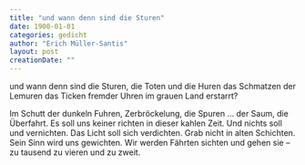 ```yaml
---
title: "und wann denn sind die Sturen"
date: 1900-01-01
categories: gedicht
author: "Erich Müller-Santis"
layout: post
creationDate: ""
---
```

und wann denn sind die Sturen,
die Toten und die Huren
das Schmatzen der Lemuren
das Ticken fremder Uhren
im grauen Land erstarrt?

Im Schutt der dunkeln Fuhren,
Zerbröckelung, die Spuren …
der Saum, die Überfahrt.
Es soll uns keiner richten
in dieser kahlen Zeit.
Und nichts soll und vernichten.
Das Licht soll sich verdichten.
Grab nicht in alten Schichten.
Sein Sinn wird uns gewichten.
Wir werden Fährten sichten
und gehen sie – zu tausend
zu vieren und zu zweit.
